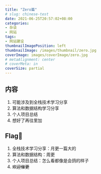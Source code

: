 ```yaml
---
title: "Zero篇"
# slug: chinese-test
date: 2021-06-25T20:57:02+08:00
categories:
- 杂谈
- 网站
tags:
- 网站建设
thumbnailImagePosition: left
thumbnailImage: /images/thumbnail/zero.jpg
coverImage: images/coverImage/zero.jpg
# metaAlignment: center
# coverMeta: in
coverSize: partial
---
```

## 内容
1. 可能涉及到全栈技术学习分享
2. 算法和数据结构学习分享
3. 个人项目总结
4. 想好了再往里加
## Flag🚩
1. 全栈技术学习分享：月更一篇大的
2. 算法和数据结构：周更
3. 个人项目总结：怎么看都像是会鸽的样子
4. ~~欢迎催更~~

